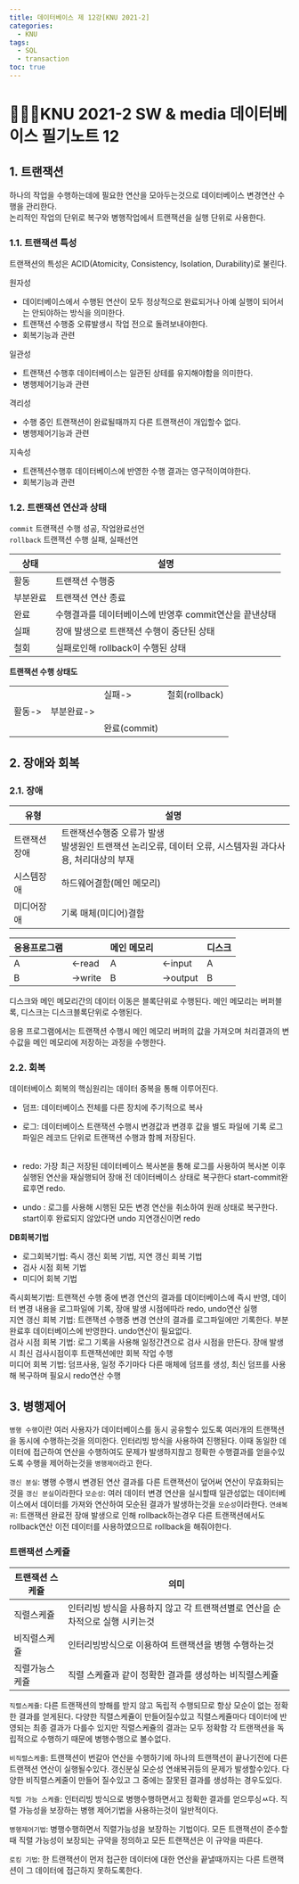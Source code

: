 ```yaml
---
title: 데이터베이스 제 12강[KNU 2021-2]
categories:
  - KNU
tags:
  - SQL
  - transaction
toc: true
---
```


# 👨‍💻🏫KNU 2021-2 SW & media 데이터베이스 필기노트 12


## 1. 트랜잭션

하나의 작업을 수행하는데에 필요한 연산을 모아두는것으로 데이터베이스 변경연산 수행을 관리한다.<br>
논리적인 작업의 단위로 복구와 병행작업에서 트랜잭션을 실행 단위로 사용한다.

### 1.1. 트랜잭션 특성 

트랜잭션의 특성은 ACID(Atomicity, Consistency, Isolation, Durability)로 불린다.

원자성

- 데이터베이스에서 수행된 연산이 모두 정상적으로 완료되거나 아예 실행이 되어서는 안되야하는 방식을 의미한다.
- 트랜잭션 수행중 오류발생시 작업 전으로 돌려보내야한다.
- 회복기능과 관련

일관성

- 트랜잭션 수행후 데이터베이스는 일관된 상테를 유지해야함을 의미한다.
- 병행제어기능과 관련

격리성

- 수행 중인 트랜잭션이 완료될때까지 다른 트랜잭션이 개입할수 없다.
- 병행제어기능과 관련

지속성

- 트랜젝션수행후 데이터베이스에 반영한 수행 결과는 영구적이여야한다.
- 회복기능과 관련

### 1.2. 트랜잭션 연산과 상태

`commit` 트랜잭션 수행 성공, 작업완료선언<br>
`rollback` 트랜잭션 수행 실패, 실패선언

|상태|설명|
|-|-|
|활동|트랜잭션 수행중|
|부분완료|트랜잭션 연산 종료|
|완료|수행결과를 데이터베이스에 반영후 commit연산을 끝낸상태|
|실패|장애 발생으로 트랜잭션 수행이 중단된 상태|
|철회|실패로인해 rollback이 수행된 상태|

**트랜잭션 수행 상태도**

| | | | | 
|-|-|-|-|
| | |실패->|철회(rollback)| 
|활동->|부분완료->| | | 
| | |완료(commit)| | 

## 2. 장애와 회복

### 2.1. 장애

|유형|설명|
|-|-|
|트랜잭션장애|트랜잭션수행중 오류가 발생 <br>발생원인 트랜잭션 논리오류, 데이터 오류, 시스템자원 과다사용, 처리대상의 부재|
|시스템장애|하드웨어결함(메인 메모리)|
|미디어장애|기록 매체(미디어)결함|

|응용프로그램|  |메인 메모리|  |디스크|
|-|-|-|-|-|
|A|<-read|A|<-input|A|
|B|->write|B|->output|B|

디스크와 메인 메모리간의 데이터 이동은 블록단위로 수행된다. 메인 메모리는 버퍼블록, 디스크는 디스크블록단위로 수행된다.

응용 프로그램에서는 트랜잭션 수행시 메인 메모리 버퍼의 값을 가져오며 처리결과의 변수값을 메인 메모리에 저장하는 과정을 수행한다.

### 2.2. 회복

데이터베이스 회복의 핵심원리는 데이터 중복을 통해 이루어진다. 

- 덤프: 데이터베이스 전체를 다른 장치에 주기적으로 복사
- 로그: 데이터베이스 트랜잭션 수행시 변경값과 변경후 값을 별도 파일에 기록 로그파일은 레코드 단위로 트랜잭션 수행과 함께 저장된다.
<br><br>

- redo:  가장 최근 저장된 데이터베이스 복사본을 통해 로그를 사용하여 복사본 이후 실행된 연산을 재실행되어 장애 전 데이터베이스 상태로 복구한다 start-commit완료후면 redo.
- undo : 로그를 사용해 시행된 모든 변경 연산을 취소하여 원래 상태로 복구한다. start이후 완료되지 않았다면 undo 지연갱신이면 redo

**DB회복기법**

- 로그회복기법: 즉시 갱신 회복 기법, 지연 갱신 회복 기법
- 검사 시점 회복 기법
- 미디어 회복 기법

즉시회복기법: 트랜잭션 수행 중에 변경 연산의 결과를 데이터베이스에 즉시 반영, 데이터 변경 내용을 로그파일에 기록, 장애 발생 시점에따라 redo, undo연산 실행<br>
지연 갱신 회복 기법: 트랜잭션 수행중 변경 연산의 결과를 로그파일에만 기록한다. 부분 완료후 데이터베이스에 반영한다. undo연산이 필요없다.<br>
검사 시점 회복 기법: 로그 기록을 사용해 일정간견으로 검사 시점을 만든다. 장애 발생시 최신 검사시점이후 트랜잭션에만 회복 작업 수행<br>
미디어 회복 기법: 덤프사용, 일정 주기마다 다른 매체에 덤프를 생성, 최신 덤프를 사용해 복구하며 필요시 redo연산 수행<br>

## 3. 병행제어

`병행 수행`이란 여러 사용자가 데이터베이스를 동시 공유할수 있도록 여러개의 트랜잭션을 동시에 수행하는것을 의미한다. 인터리빙 방식을 사용하여 진행된다. 이때 동일한 데이터에 접근하여 연산을 수행하여도 문제가 발생하지핞고 정확한 수행결과를 얻을수있도록 수행을 제어하는것을 `병행제어`라고 한다.

`갱신 분실`: 병행 수행시 변경된 연산 결과를 다른 트랜잭션이 덮어써 연산이 무효화되는것을 `갱신 분실`이라한다
`모순성`: 여러 데이터 변경 연산을 실시할때 일관성없는 데이터베이스에서 데이터를 가져와 연산하여 모순된 결과가 발생하는것을 `모순성`이라한다.
`연쇄복귀`: 트랜잭션 완료전 장애 발생으로 인해 rollback하는경우  다른 트랜잭션에서도 rollback연산 이전 데이터를 사용하였으므로 rollback을 해줘야한다.

### 트랜잭션 스케쥴

|트랜잭션 스케쥴|의미|
|-|-|
|직렬스케쥴|인터리빙 방식을 사용하지 않고 각 트랜잭션별로 연산을 순차적으로 실행 시키는것|
|비직렬스케쥴|인터리빙방식으로 이용하여 트랜잭션을 병행 수행하는것|
|직렬가능스케쥴|직렬 스케쥴과 같이 정확한 결과를 생성하는 비직렬스케쥴|

`직렬스케쥴`: 
다른 트랜잭션의 방해를 받지 않고 독립적 수행되므로 항상 모순이 없는 정확한 결과를 얻게된다.
다양한 직렬스케쥴이 만들어질수있고 직렬스케쥴마다 데이터에 반영되는 최종 결과가 다를수 있지만 직렬스케쥴의 결과는 모두 정확함
각 트랜잭션을 독립적으로 수행하기 때문에 병행수행으로 볼수없다.

`비직렬스케쥴`: 
트랜잭션이 번갈아 연산을 수행하기에 하나의 트랜잭션이 끝나기전에 다른 트랜잭션 연산이 실행될수있다. 
갱신분실 모순성 연쇄복귀등의 문제가 발생할수있다.
다양한 비직렬스케줄이 만들어 질수있고 그 중에는 잘못된 결과를 생성하는 경우도있다.

`직렬 가능 스케쥴`: 
인터리빙 방식으로 병행수행하면서고 정확한 결과를 얻으루싱ㅆ다. 직렬 가능성을 보장하는 병행 제어기법을 사용하는것이 일반적이다.

`병행제어기법`: 
병행수행하면서 직렬가능성을 보장하는 기법이다. 모든 트랜잭션이 준수할때 직렬 가능성이 보장되는 규약을 정의하고 모든 트랜잭션은 이 규약을 따른다.

`로킹 기법`: 
한 트랜잭션이 먼저 접근한 데이터에 대한 연산을 끝낼때까지는 다른 트랜잭션이 그 데이터에 접근하지 못하도록한다.